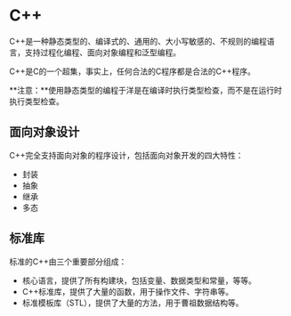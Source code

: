 # C++

C++是一种静态类型的、编译式的、通用的、大小写敏感的、不规则的编程语言，支持过程化编程、面向对象编程和泛型编程。

C++是C的一个超集，事实上，任何合法的C程序都是合法的C++程序。

**注意：**使用静态类型的编程于洋是在编译时执行类型检查，而不是在运行时执行类型检查。

## 面向对象设计

C++完全支持面向对象的程序设计，包括面向对象开发的四大特性：

- 封装
- 抽象
- 继承
- 多态

## 标准库

标准的C++由三个重要部分组成：

- 核心语言，提供了所有构建块，包括变量、数据类型和常量，等等。
- C++标准库，提供了大量的函数，用于操作文件、字符串等。
- 标准模板库（STL），提供了大量的方法，用于曹祖数据结构等。